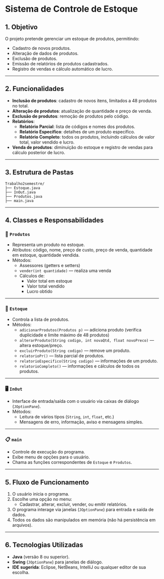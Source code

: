 # Sistema de Controle de Estoque

## 1. Objetivo

O projeto pretende gerenciar um estoque de produtos, permitindo:

- Cadastro de novos produtos.
- Alteração de dados de produtos.
- Exclusão de produtos.
- Emissão de relatórios de produtos cadastrados.
- Registro de vendas e cálculo automático de lucro.

---

## 2. Funcionalidades

- **Inclusão de produtos**: cadastro de novos itens, limitados a 48 produtos no total.
- **Alteração de produtos**: atualização de quantidade e preço de venda.
- **Exclusão de produtos**: remoção de produtos pelo código.
- **Relatórios**:
    - **Relatório Parcial**: lista de códigos e nomes dos produtos.
    - **Relatório Específico**: detalhes de um produto específico.
    - **Relatório Completo**: todos os produtos, incluindo cálculos de valor total, valor vendido e lucro.
- **Venda de produtos**: diminuição do estoque e registro de vendas para cálculo posterior de lucro.

---

## 3. Estrutura de Pastas

```
Trabalho2semestre/
├── Estoque.java
├── InOut.java
├── Produtos.java
├── main.java
```

---

## 4. Classes e Responsabilidades

### 🛒 `Produtos`

- Representa um produto no estoque.
- Atributos: código, nome, preço de custo, preço de venda, quantidade em estoque, quantidade vendida.
- Métodos:
    - Assessores (getters e setters)
    - `vender(int quantidade)` — realiza uma venda
    - Cálculos de:
        - Valor total em estoque
        - Valor total vendido
        - Lucro obtido

---

### 🏢 `Estoque`

- Controla a lista de produtos.
- Métodos:
    - `adicionarProdutos(Produtos p)` — adiciona produto (verifica duplicidade e limite máximo de 48 produtos)
    - `alterarProduto(String codigo, int novaQtd, float novoPreco)` — altera estoque/preço.
    - `excluirProduto(String codigo)` — remove um produto.
    - `relatorioPr()` — lista parcial de produtos.
    - `relatorioEspecifico(String codigo)` — informações de um produto.
    - `relatorioCompleto()` — informações e cálculos de todos os produtos.

---

### 🖥️ `InOut`

- Interface de entrada/saída com o usuário via caixas de diálogo (`JOptionPane`).
- Métodos:
    - Leitura de vários tipos (`String`, `int`, `float`, etc.)
    - Mensagens de erro, informação, aviso e mensagens simples.

---

### 📋 `main`

- Controle de execução do programa.
- Exibe menu de opções para o usuário.
- Chama as funções correspondentes de `Estoque` e `Produtos`.

---

## 5. Fluxo de Funcionamento

1. O usuário inicia o programa.
2. Escolhe uma opção no menu:
    - Cadastrar, alterar, excluir, vender, ou emitir relatórios.
3. O programa interage via janelas (`JOptionPane`) para entrada e saída de dados.
4. Todos os dados são manipulados em memória (não há persistência em arquivos).

---

## 6. Tecnologias Utilizadas

- **Java** (versão 8 ou superior).
- **Swing** (`JOptionPane`) para janelas de diálogo.
- **IDE sugerida**: Eclipse, NetBeans, IntelliJ ou qualquer editor de sua escolha.
